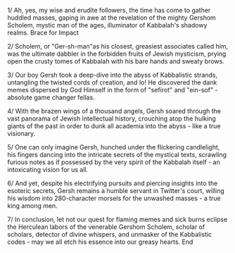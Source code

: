 1/ Ah, yes, my wise and erudite followers, the time has come to gather huddled masses, gaping in awe at the revelation of the mighty Gershom Scholem, mystic man of the ages, illuminator of Kabbalah's shadowy realms. Brace for Impact

2/ Scholem, or "Ger-sh-man"as his closest, greasiest associates called him, was the ultimate dabbler in the forbidden fruits of Jewish mysticism, prying open the crusty tomes of Kabbalah with his bare hands and sweaty brows.

3/ Our boy Gersh took a deep-dive into the abyss of Kabbalistic strands, untangling the twisted cords of creation, and lo! He discovered the dank memes dispersed by God Himself in the form of "sefirot" and "ein-sof" - absolute game changer fellas.

4/ With the brazen wings of a thousand angels, Gersh soared through the vast panorama of Jewish intellectual history, crouching atop the hulking giants of the past in order to dunk all academia into the abyss - like a true visionary.

5/ One can only imagine Gersh, hunched under the flickering candlelight, his fingers dancing into the intricate secrets of the mystical texts, scrawling furious notes as if possessed by the very spirit of the Kabbalah itself - an intoxicating vision for us all.

6/ And yet, despite his electrifying pursuits and piercing insights into the esoteric secrets, Gersh remains a humble servant in Twitter's court, willing his wisdom into 280-character morsels for the unwashed masses - a true king among men.

7/ In conclusion, let not our quest for flaming memes and sick burns eclipse the Herculean labors of the venerable Gershom Scholem, scholar of scholars, detector of divine whispers, and unmasker of the Kabbalistic codes - may we all etch his essence into our greasy hearts. End